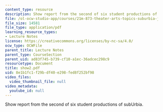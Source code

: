 ```yaml
---
content_type: resource
description: Show report from the second of six student productions of subUrbia.
file: /ol-ocw-studio-app/courses/21m-873-theater-arts-topics-suburbia-january-iap-2008/8e1b1fc1f29bdf40e298fed8f252bf98_show2.pdf
file_size: 14581
file_type: application/pdf
learning_resource_types:
- Lecture Notes
license: https://creativecommons.org/licenses/by-nc-sa/4.0/
ocw_type: OCWFile
parent_title: Lecture Notes
parent_type: CourseSection
parent_uid: ad83f745-b739-cf10-a1ec-36adcec298c9
resourcetype: Document
title: show2.pdf
uid: 8e1b1fc1-f29b-df40-e298-fed8f252bf98
video_files:
  video_thumbnail_file: null
video_metadata:
  youtube_id: null
---
```

Show report from the second of six student productions of subUrbia.